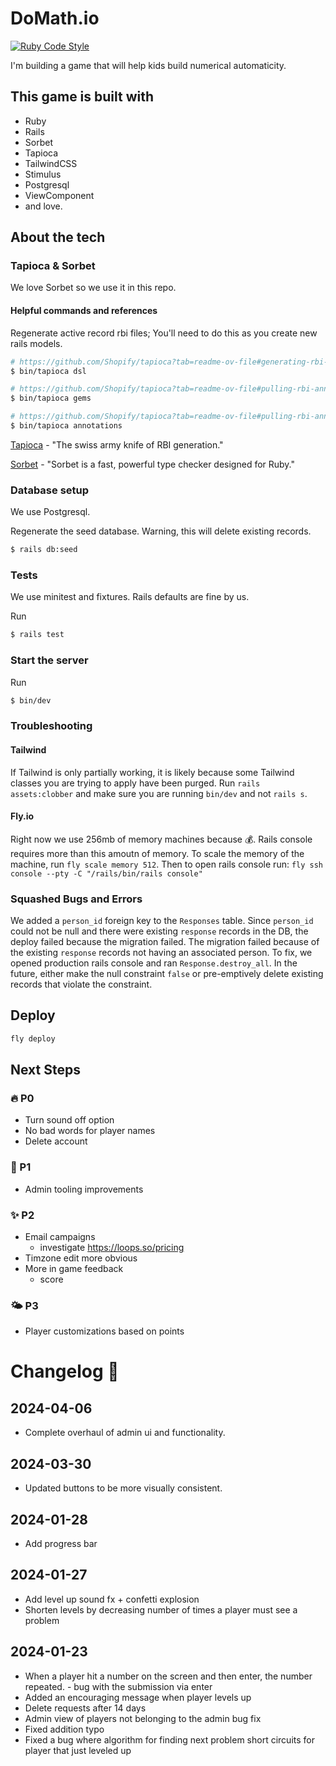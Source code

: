 # DoMath.io

[![Ruby Code Style](https://img.shields.io/badge/code_style-standard-brightgreen.svg)](https://github.com/standardrb/standard)

I'm building a game that will help kids build numerical automaticity.

## This game is built with

- Ruby
- Rails
- Sorbet
- Tapioca
- TailwindCSS
- Stimulus
- Postgresql
- ViewComponent
- and love.

## About the tech

### Tapioca & Sorbet

We love Sorbet so we use it in this repo.

#### Helpful commands and references

Regenerate active record rbi files; You'll need to do this as you create new rails models.

```bash
# https://github.com/Shopify/tapioca?tab=readme-ov-file#generating-rbi-files-for-rails-and-other-dsls
$ bin/tapioca dsl

# https://github.com/Shopify/tapioca?tab=readme-ov-file#pulling-rbi-annotations-from-remote-sources
$ bin/tapioca gems

# https://github.com/Shopify/tapioca?tab=readme-ov-file#pulling-rbi-annotations-from-remote-sources
$ bin/tapioca annotations
```

[Tapioca](https://github.com/Shopify/tapioca) - "The swiss army knife of RBI generation."

[Sorbet](https://sorbet.org/) - "Sorbet is a fast, powerful type checker designed for Ruby."

### Database setup

We use Postgresql.

Regenerate the seed database. Warning, this will delete existing records.

```bash
$ rails db:seed
```

### Tests

We use minitest and fixtures. Rails defaults are fine by us.

Run

```bash
$ rails test
```

### Start the server

Run

```bash
$ bin/dev
```

### Troubleshooting

#### Tailwind

If Tailwind is only partially working, it is likely because some Tailwind classes you are trying to apply have been purged. Run `rails assets:clobber` and make sure you are running `bin/dev` and not `rails s`.

#### Fly.io

Right now we use 256mb of memory machines because 💰. Rails console requires more than this amoutn of memory. To scale the memory of the machine, run `fly scale memory 512`. Then to open rails console run: `fly ssh console --pty -C "/rails/bin/rails console"`

### Squashed Bugs and Errors

We added a `person_id` foreign key to the `Responses` table. Since `person_id` could not be null and there were existing `response` records in the DB, the deploy failed because the migration failed. The migration failed because of the existing `response` records not having an associated person. To fix, we opened production rails console and ran `Response.destroy_all`. In the future, either make the null constraint `false` or pre-emptively delete existing records that violate the constraint.

## Deploy

```bash
fly deploy
```

## Next Steps

### 🔥 P0

- Turn sound off option
- No bad words for player names
- Delete account

### 🤨 P1

- Admin tooling improvements

### ✨ P2

- Email campaigns
  - investigate https://loops.so/pricing
- Timzone edit more obvious
- More in game feedback
  - score

### 🌤️ P3

- Player customizations based on points

# Changelog 🎉

## 2024-04-06

- Complete overhaul of admin ui and functionality.

## 2024-03-30

- Updated buttons to be more visually consistent.

## 2024-01-28

- Add progress bar

## 2024-01-27

- Add level up sound fx + confetti explosion
- Shorten levels by decreasing number of times a player must see a problem

## 2024-01-23

- When a player hit a number on the screen and then enter, the number repeated. - bug with the submission via enter
- Added an encouraging message when player levels up
- Delete requests after 14 days
- Admin view of players not belonging to the admin bug fix
- Fixed addition typo
- Fixed a bug where algorithm for finding next problem short circuits for player that just leveled up
